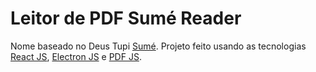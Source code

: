 # Leitor de PDF Sumé Reader
Nome baseado no Deus Tupi [Sumé](https://pt.wikipedia.org/wiki/Sum%C3%A9).
Projeto feito usando as tecnologias [React JS](https://pt-br.reactjs.org/), [Electron JS](https://www.electronjs.org/docs/latest) e [PDF JS](https://mozilla.github.io/pdf.js/).